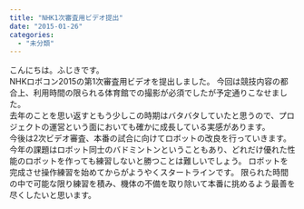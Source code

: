 ```yaml
---
title: "NHK1次審査用ビデオ提出"
date: "2015-01-26"
categories: 
  - "未分類"
---
```


こんにちは。ふじきです。  
NHKロボコン2015の第1次審査用ビデオを提出しました。 今回は競技内容の都合上、利用時間の限られる体育館での撮影が必須でしたが予定通りこなせました。  
去年のことを思い返すともう少しこの時期はバタバタしていたと思うので、プロジェクトの運営という面においても確かに成長している実感があります。  
今後は2次ビデオ審査、本番の試合に向けてロボットの改良を行っていきます。 今年の課題はロボット同士のバドミントンということもあり、どれだけ優れた性能のロボットを作っても練習しないと勝つことは難しいでしょう。 ロボットを完成させ操作練習を始めてからがようやくスタートラインです。 限られた時間の中で可能な限り練習を積み、機体の不備を取り除いて本番に挑めるよう最善を尽くしたいと思います。
